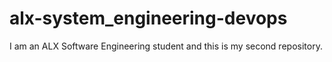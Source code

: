 # alx-system_engineering-devops
I am an ALX Software Engineering student and this is my second repository.
